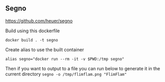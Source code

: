 Segno
---
https://github.com/heuer/segno

Build using this dockerfile

`docker build . -t segno`

Create alias to use the built container

`alias segno="docker run --rm -it -v $PWD:/tmp segno"`

Then if you want to output to a file you can run below to generate it in the current directory
`segno -o /tmp/flimflam.png "FlimFlam"`

